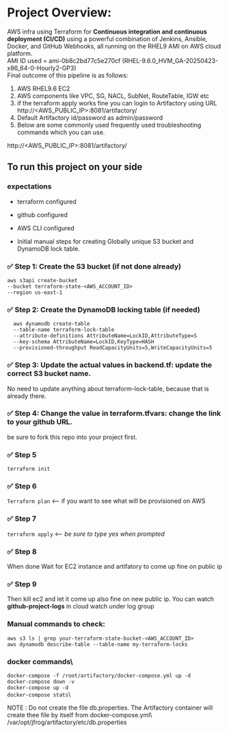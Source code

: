 # Project Overview:
AWS infra using Terraform for **Continuous integration and continuous deployment (CI/CD)** using a powerful combination of Jenkins, Ansible, Docker, and GitHub Webhooks, all running on the RHEL9 AMI on AWS cloud platform.\
AMI ID used = ami-0b8c2bd77c5e270cf (RHEL-9.6.0_HVM_GA-20250423-x86_64-0-Hourly2-GP3)\
Final outcome of this pipeline is as follows:
1) AWS RHEL9.6 EC2
2) AWS components like VPC, SG, NACL, SubNet, RouteTable, IGW etc
3) if the terraform apply works fine you can login to Artifactory using URL http://<AWS_PUBLIC_IP>:8081/artifactory/
4) Default Artifactory id/password as admin/password
5) Below are some commonly used frequently used troubleshooting commands which you can use.

http://<AWS_PUBLIC_IP>:8081/artifactory/

## To run this project on your side
### expectations
- terraform configured
- github configured
- AWS CLI configured

- Initial manual steps for creating Globally unique S3 bucket and DynamoDB lock table.
### ✅ Step 1: Create the S3 bucket (if not done already)
  ```
  aws s3api create-bucket 
  --bucket terraform-state-<AWS_ACCOUNT_ID> 
  --region us-east-1
  ```

### ✅ Step 2: Create the DynamoDB locking table (if needed)
```
  aws dynamodb create-table 
  --table-name terraform-lock-table 
  --attribute-definitions AttributeName=LockID,AttributeType=S 
  --key-schema AttributeName=LockID,KeyType=HASH 
  --provisioned-throughput ReadCapacityUnits=5,WriteCapacityUnits=5
```

### ✅ Step 3: Update the actual values in **backend.tf**: update the correct S3 bucket name. 
No need to update anything about terraform-lock-table, because that is already there.

### ✅ Step 4: Change the value in **terraform.tfvars**: change the link to your github URL. 
be sure to fork this repo into your project first.


### ✅ Step 5
```terraform init```

### ✅ Step 6
```Terraform plan```
<-- if you want to see what will be provisioned on AWS

### ✅ Step 7
```terraform apply```
<-- *be sure to type yes when prompted*

### ✅ Step 8 
When done Wait for EC2 instance and artifatory to come up fine on public ip

### ✅ Step 9 
Then kill ec2 and let it come up also fine on new public ip.
You can watch **github-project-logs** in cloud watch under log group

### Manual commands to check:
```aws s3 ls | grep your-terraform-state-bucket-<AWS_ACCOUNT_ID>```\
```aws dynamodb describe-table --table-name my-terraform-locks```

### docker commands\
```docker-compose -f /root/artifactory/docker-compose.yml up -d```\
```docker-compose down -v```\
```docker-compose up -d```\
```docker-compose stats```\

NOTE : Do not create the file db.properties. 
The Artifactory container will create thee file by itself from docker-compose.yml\ /var/opt/jfrog/artifactory/etc/db.properties
